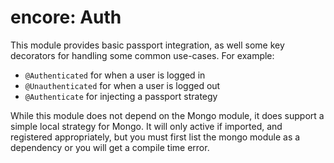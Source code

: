 encore: Auth
===

This module provides basic passport integration, as well some key decorators for 
handling some common use-cases.  For example:
  
  - `@Authenticated` for when a user is logged in
  - `@Unauthenticated` for when a user is logged out
  - `@Authenticate` for injecting a passport strategy

While this module does not depend on the Mongo module, it does support a simple local
strategy for Mongo.  It will only active if imported, and registered appropriately, but 
you must first list the mongo module as a dependency or you will get a compile time error.